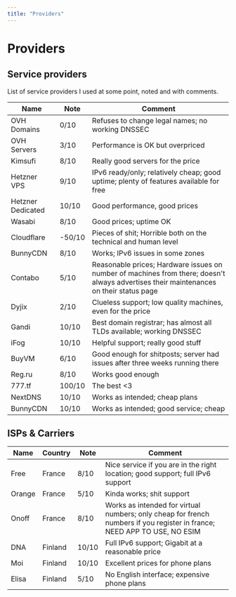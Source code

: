 ```yaml
---
title: "Providers"
---
```


# Providers

## Service providers

List of service providers I used at some point, noted and with comments.

| Name              | Note   | Comment                                                                                                                                |
| ----------------- | ------ | -------------------------------------------------------------------------------------------------------------------------------------- |
| OVH Domains       | 0/10   | Refuses to change legal names; no working DNSSEC                                                                                       |
| OVH Servers       | 3/10   | Performance is OK but overpriced                                                                                                       |
| Kimsufi           | 8/10   | Really good servers for the price                                                                                                      |
| Hetzner VPS       | 9/10   | IPv6 ready/only; relatively cheap; good uptime; plenty of features available for free                                                  |
| Hetzner Dedicated | 10/10  | Good performance, good prices                                                                                                          |
| Wasabi            | 8/10   | Good prices; uptime OK                                                                                                                 |
| Cloudflare        | -50/10 | Pieces of shit; Horrible both on the technical and human level                                                                         |
| BunnyCDN          | 8/10   | Works; IPv6 issues in some zones                                                                                                       |
| Contabo           | 5/10   | Reasonable prices; Hardware issues on number of machines from there; doesn't always advertises their maintenances on their status page |
| Dyjix             | 2/10   | Clueless support; low quality machines, even for the price                                                                             |
| Gandi             | 10/10  | Best domain registrar; has almost all TLDs available; working DNSSEC                                                                   |
| iFog              | 10/10  | Helpful support; really good stuff                                                                                                     |
| BuyVM             | 6/10   | Good enough for shitposts; server had issues after three weeks running there                                                           |
| Reg.ru            | 8/10   | Works good enough                                                                                                                      |
| 777.tf            | 100/10 | The best <3                                                                                                                            |
| NextDNS           | 10/10  | Works as intended; cheap plans                                                                                                         |
| BunnyCDN          | 10/10  | Works as intended; good service; cheap                                                                                                 |

## ISPs & Carriers

| Name   | Country | Note  | Comment                                                                                                                  |
| ------ | ------- | ----- | ------------------------------------------------------------------------------------------------------------------------ |
| Free   | France  | 8/10  | Nice service if you are in the right location; good support; full IPv6 support                                           |
| Orange | France  | 5/10  | Kinda works; shit support                                                                                                |
| Onoff  | France  | 8/10  | Works as intended for virtual numbers; only cheap for french numbers if you register in france; NEED APP TO USE, NO ESIM |
| DNA    | Finland | 10/10 | Full IPv6 support; Gigabit at a reasonable price                                                                         |
| Moi    | Finland | 10/10 | Excellent prices for phone plans                                                                                         |
| Elisa  | Finland | 5/10  | No English interface; expensive phone plans                                                                              |
